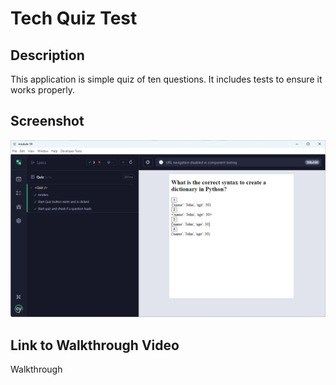 # Tech Quiz Test

## Description

This application is simple quiz of ten questions. It includes tests to ensure it works properly.

## Screenshot

![alt text](Screenshot.png)

## Link to Walkthrough Video

Walkthrough